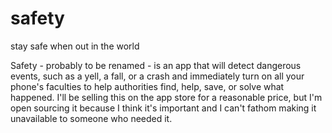 # safety
stay safe when out in the world

Safety - probably to be renamed - is an app that will detect dangerous events,
such as a yell, a fall, or a crash and immediately turn on all your phone's
faculties to help authorities find, help, save, or solve what happened. I'll
be selling this on the app store for a reasonable price, but I'm open sourcing
it because I think it's important and I can't fathom making it unavailable to
someone who needed it.
